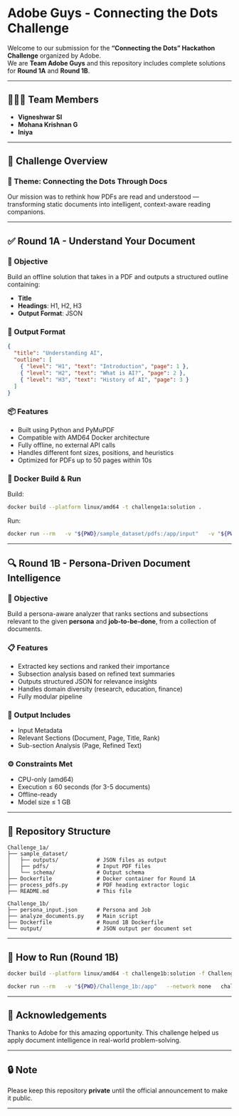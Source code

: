# Adobe Guys - Connecting the Dots Challenge

Welcome to our submission for the **“Connecting the Dots” Hackathon Challenge** organized by Adobe.  
We are **Team Adobe Guys** and this repository includes complete solutions for **Round 1A** and **Round 1B**.

---

## 🧑‍🤝‍🧑 Team Members

- **Vigneshwar SI**
- **Mohana Krishnan G**
- **Iniya**

---

## 🚀 Challenge Overview

### 🌟 Theme: Connecting the Dots Through Docs

Our mission was to rethink how PDFs are read and understood — transforming static documents into intelligent, context-aware reading companions.

---

## ✅ Round 1A - Understand Your Document

### 🔧 Objective

Build an offline solution that takes in a PDF and outputs a structured outline containing:

- **Title**
- **Headings**: H1, H2, H3
- **Output Format**: JSON

### 📁 Output Format
```json
{
  "title": "Understanding AI",
  "outline": [
    { "level": "H1", "text": "Introduction", "page": 1 },
    { "level": "H2", "text": "What is AI?", "page": 2 },
    { "level": "H3", "text": "History of AI", "page": 3 }
  ]
}
```

### 📦 Features

- Built using Python and PyMuPDF
- Compatible with AMD64 Docker architecture
- Fully offline, no external API calls
- Handles different font sizes, positions, and heuristics
- Optimized for PDFs up to 50 pages within 10s

### 🐳 Docker Build & Run

Build:
```bash
docker build --platform linux/amd64 -t challenge1a:solution .
```

Run:
```bash
docker run --rm   -v "${PWD}/sample_dataset/pdfs:/app/input"   -v "${PWD}/sample_dataset/outputs:/app/output"   --network none   challenge1a:solution
```

---

## 🔍 Round 1B - Persona-Driven Document Intelligence

### 🎯 Objective

Build a persona-aware analyzer that ranks sections and subsections relevant to the given **persona** and **job-to-be-done**, from a collection of documents.

### 📋 Features

- Extracted key sections and ranked their importance
- Subsection analysis based on refined text summaries
- Outputs structured JSON for relevance insights
- Handles domain diversity (research, education, finance)
- Fully modular pipeline

### 💾 Output Includes

- Input Metadata
- Relevant Sections (Document, Page, Title, Rank)
- Sub-section Analysis (Page, Refined Text)

### ⚙️ Constraints Met

- CPU-only (amd64)
- Execution ≤ 60 seconds (for 3-5 documents)
- Offline-ready
- Model size ≤ 1 GB

---

## 📁 Repository Structure

```
Challenge_1a/
├── sample_dataset/
│   ├── outputs/            # JSON files as output
│   ├── pdfs/               # Input PDF files
│   └── schema/             # Output schema
├── Dockerfile              # Docker container for Round 1A
├── process_pdfs.py         # PDF heading extractor logic
├── README.md               # This file

Challenge_1b/
├── persona_input.json      # Persona and Job
├── analyze_documents.py    # Main script
├── Dockerfile              # Round 1B Dockerfile
└── output/                 # JSON output per document set
```

---

## 📘 How to Run (Round 1B)

```bash
docker build --platform linux/amd64 -t challenge1b:solution -f Challenge_1b/Dockerfile .

docker run --rm   -v "${PWD}/Challenge_1b:/app"   --network none   challenge1b:solution
```

---

## 🤝 Acknowledgements

Thanks to Adobe for this amazing opportunity. This challenge helped us apply document intelligence in real-world problem-solving.

---

## 🔒 Note

Please keep this repository **private** until the official announcement to make it public.

---
